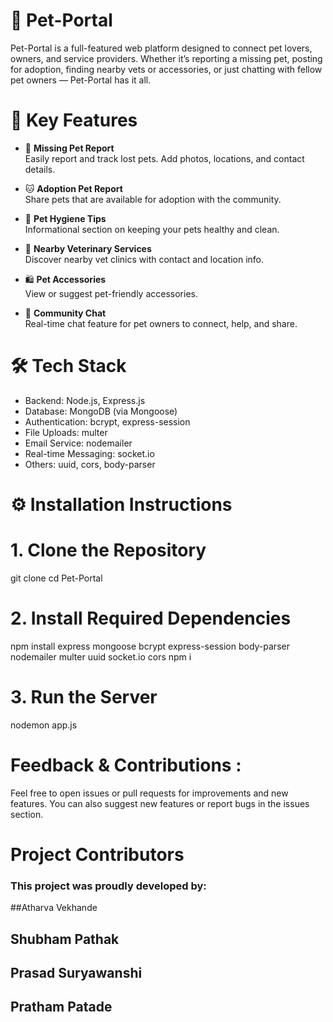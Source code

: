 # 🐾 Pet-Portal

Pet-Portal is a full-featured web platform designed to connect pet lovers, owners, and service providers. Whether it’s reporting a missing pet, posting for adoption, finding nearby vets or accessories, or just chatting with fellow pet owners — Pet-Portal has it all.

# 📌 Key Features

- 🐶 **Missing Pet Report**  
  Easily report and track lost pets. Add photos, locations, and contact details.

- 🐱 **Adoption Pet Report**  
  Share pets that are available for adoption with the community.

- 🧼 **Pet Hygiene Tips**  
  Informational section on keeping your pets healthy and clean.

- 🏥 **Nearby Veterinary Services**  
  Discover nearby vet clinics with contact and location info.

- 🛍️ **Pet Accessories**  
  View or suggest pet-friendly accessories.

- 💬 **Community Chat**  
  Real-time chat feature for pet owners to connect, help, and share.


# 🛠️ Tech Stack

- Backend: Node.js, Express.js  
- Database: MongoDB (via Mongoose)  
- Authentication: bcrypt, express-session  
- File Uploads: multer  
- Email Service: nodemailer  
- Real-time Messaging: socket.io  
- Others: uuid, cors, body-parser

# ⚙️ Installation Instructions
# 1. Clone the Repository

git clone <your-repo-url>
cd Pet-Portal

# 2. Install Required Dependencies
npm install express mongoose bcrypt express-session body-parser nodemailer multer uuid socket.io cors
npm i

# 3. Run the Server
nodemon app.js

# Feedback & Contributions :
Feel free to open issues or pull requests for improvements and new features.
You can also suggest new features or report bugs in the issues section.

# Project Contributors
### This project was proudly developed by:

##Atharva Vekhande
## Shubham Pathak
## Prasad Suryawanshi
## Pratham Patade


